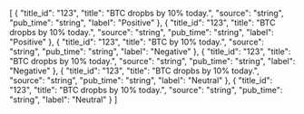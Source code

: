 [
  {
    "title_id": "123",
    "title": "BTC dropbs by 10% today.",
    "source": "string",
    "pub_time": "string",
    "label": "Positive"
  },
  {
    "title_id": "123",
    "title": "BTC dropbs by 10% today.",
    "source": "string",
    "pub_time": "string",
    "label": "Positive"
  },
  {
    "title_id": "123",
    "title": "BTC by 10% today.",
    "source": "string",
    "pub_time": "string",
    "label": "Negative"
  },
  {
    "title_id": "123",
    "title": "BTC dropbs by 10% today.",
    "source": "string",
    "pub_time": "string",
    "label": "Negative"
  },
  {
    "title_id": "123",
    "title": "BTC dropbs by 10% today.",
    "source": "string",
    "pub_time": "string",
    "label": "Neutral"
  },
  {
    "title_id": "123",
    "title": "BTC dropbs by 10% today.",
    "source": "string",
    "pub_time": "string",
    "label": "Neutral"
  }
]
